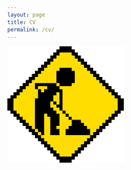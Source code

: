 ```yaml
---
layout: page
title: CV
permalink: /cv/
---
```


![Under Construction](/assets/images/under-construction90s-90s.gif#center)